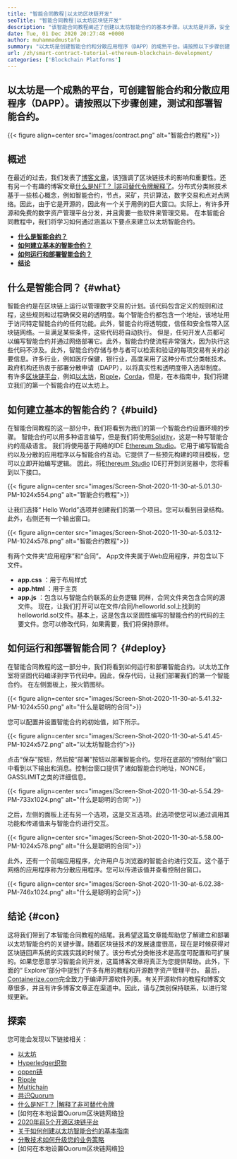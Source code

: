 ```yaml
---
title: "智能合同教程|以太坊区块链开发" 
seoTitle: "智能合同教程|以太坊区块链开发" 
description: "该智能合同教程阐述了创建以太坊智能合约的基本步骤。以太坊是开源，安全的，分布式的区块链网络。" 
date: Tue, 01 Dec 2020 20:27:48 +0000
author: muhammadmustafa
summary: "以太坊是创建智能合约和分散应用程序（DAPP）的成熟平台。请按照以下步骤创建，测试和部署智能合约。" 
url: /zh/smart-contract-tutorial-ethereum-blockchain-development/
categories: ['Blockchain Platforms']
---
```


## 以太坊是一个成熟的平台，可创建智能合约和分散应用程序（DAPP）。请按照以下步骤创建，测试和部署智能合约。

{{< figure align=center src="images/contract.png" alt="智能合约教程">}}


## 概述
在最近的过去，我们发表了[博客文章][1]，该[1]强调了区块链技术的影响和重要性。还有另一个有趣的博客文章[什么是NFT？ |非可替代令牌解释了][2]。分布式分类帐技术基于一些核心概念，例如智能合约，节点，采矿，共识算法，数字交易和点对点网络。因此，由于它是开源的，因此有一个关于用例的巨大窗口。实际上，有许多开源和免费的数字资产管理平台分发，并且需要一些软件来管理交易。
在本智能合同教程中，我们将学习如何通过涵盖以下要点来建立以太坊智能合约。
* [ **什么是智能合约？** ][3]
* [ **如何建立基本的智能合约？** ][4]
* [ **如何运行和部署智能合约？** ][5]
* [ **结论** ][6]

## 什么是智能合同？ {#what}

智能合约是在区块链上运行以管理数字交易的计划。该代码包含定义的规则和过程，这些规则和过程确保交易的透明度。每个智能合约都包含一个地址，该地址用于访问特定智能合约的任何功能。此外，智能合约将透明度，信任和安全性带入区块链网络。一旦满足某些条件，这些代码将自动执行。
但是，任何开发人员都可以编写智能合约并通过网络部署它。此外，智能合约使流程非常强大，因为执行这些代码不涉及。此外，智能合约存储与参与者可以检索和验证的每项交易有关的必要信息。许多行业，例如医疗保健，银行业，高度采用了这种分布式分类帐技术。政府机构还热衷于部署分散申请（DAPP），以将真实性和透明度带入选举制度。有许多[区块链平台][7]，例如[以太坊][8]，[Ripple][9]，[Corda][10]，但是，在本指南中，我们将建立我们的第一个智能合约在以太坊上。

## 如何建立基本的智能合约？ {#build}

在智能合同教程的这一部分中，我们将看到为我们的第一个智能合约设置环境的步骤。
智能合约可以用多种语言编写，但是我们将使用[Solidity][11]，这是一种写智能合约的高级语言。
我们将使用基于网络的IDE [Ethereum Studio][12]。它用于编写智能合约以及分散的应用程序以与智能合约互动。它提供了一些预先构建的项目模板，您可以立即开始编写逻辑。
因此，将[Ethereum Studio][12] IDE打开到浏览器中，您将看到以下接口。

{{< figure align=center src="images/Screen-Shot-2020-11-30-at-5.01.30-PM-1024x554.png" alt="智能合约教程">}}

让我们选择“ Hello World”选项并创建我们的第一个项目。您可以看到目录结构。此外，右侧还有一个输出窗口。

{{< figure align=center src="images/Screen-Shot-2020-11-30-at-5.03.12-PM-1024x578.png" alt="智能合约教程">}}

有两个文件夹“应用程序”和“合同”。
App文件夹属于Web应用程序，并包含以下文件。
* **app.css** ：用于布局样式
* **app.html** ：用于主页
* **app.js** ：包含以与智能合约联系的业务逻辑
同样，合同文件夹包含合同的源文件。
现在，让我们打开可以在文件/合同/helloworld.sol上找到的helloworld.sol文件。基本上，这是包含以坚固性编写的智能合约的代码的主要文件。您可以修改代码，如果需要，我们将保持原样。

## 如何运行和部署智能合同？ {#deploy}

在智能合同教程的这一部分中，我们将看到如何运行和部署智能合约。以太坊工作室将坚固代码编译到字节代码中。因此，保存代码，让我们部署我们的第一个智能合约。
在左侧面板上，按火箭图标。

{{< figure align=center src="images/Screen-Shot-2020-11-30-at-5.41.32-PM-1024x550.png" alt="什么是聪明的合同">}}

您可以配置并设置智能合约的初始值，如下所示。

{{< figure align=center src="images/Screen-Shot-2020-11-30-at-5.41.45-PM-1024x572.png" alt="以太坊智能合约">}}

点击“保存”按钮，然后按“部署”按钮以部署智能合约。您将在底部的“控制台”窗口中看到以下输出和消息。控制台窗口提供了诸如智能合约地址，NONCE，GASSLIMIT之类的详细信息。

{{< figure align=center src="images/Screen-Shot-2020-11-30-at-5.54.29-PM-733x1024.png" alt="什么是聪明的合同">}}

之后，左侧的面板上还有另一个选项，这是交互选项。此选项使您可以通过调用其功能和传递值来与智能合约进行交互。

{{< figure align=center src="images/Screen-Shot-2020-11-30-at-5.58.00-PM-1024x578.png" alt="什么是聪明的合同">}}

此外，还有一个前端应用程序，允许用户与浏览器的智能合约进行交互。这个基于网络的应用程序称为分散应用程序。您可以传递该值并查看控制台窗口。

{{< figure align=center src="images/Screen-Shot-2020-11-30-at-6.02.38-PM-746x1024.png" alt="什么是聪明的合同">}}


## 结论 {#con}

这将我们带到了本智能合同教程的结尾。我希望这篇文章能帮助您了解建立和部署以太坊智能合约的关键步骤。随着区块链技术的发展速度很高，现在是时候获得对区块链回声系统的实践实践的时候了。该分布式分类帐技术是高度可配置和可扩展的。如果您愿意学习智能合同开发，这篇博客文章将真正为您提供帮助。此外，下面的“ Explore”部分中提到了许多有用的教程和开源数字资产管理平台。
最后，[Containerize.com][13]完全致力于编译开源软件列表。有关开源软件的教程和博客文章很多，并且有许多博客文章正在渠道中。因此，请与[7]类别保持联系，以进行常规更新。

## 探索
您可能会发现以下链接相关：
  * [以太坊][8]
  * [Hyperledger织物][14]
  * [oppen链][15]
  * [Ripple][16]
  * [Multichain][17]
  * [共识Quorum][18]
  * [什么是NFT？ |解释了非可替代令牌][2]
  * [如何在本地设置Quorum区块链网络[19]
  * [2020年前5个开源区块链平台][20]
  * [关于如何创建以太坊智能合约的基本指南][21]
  * [分散技术如何升级您的业务策略][22]
  * [如何在本地设置Quorum区块链网络[19]



[1]: https://blog.containerize.com/2020/11/27/how-blockchain-technology-can-upgrade-your-business-strategy/
[2]: https://blog.containerize.com/blockchain-platforms/what-is-nft-non-fungible-tokens-explained/
[3]: #what
[4]: #build
[5]: #deploy
[6]: #con
[7]: https://products.containerize.com/blockchain-platforms/
[8]: https://products.containerize.com/blockchain-platforms/ethereum
[9]: https://ripple.com/
[10]: https://www.corda.net/
[11]: https://docs.soliditylang.org/en/v0.7.4/
[12]: https://studio.ethereum.org/
[13]: https://www.containerize.com/
[14]: https://products.containerize.com/blockchain-platforms/hyperledger-fabric
[15]: https://products.containerize.com/blockchain-platforms/openchain
[16]: https://products.containerize.com/blockchain-platforms/ripple
[17]: https://products.containerize.com/blockchain-platforms/multichain
[18]: https://products.containerize.com/blockchain-platforms/consensys-quorum
[19]: https://blog.containerize.com/blockchain-platforms/how-to-setup-consensys-quorum-blockchain-network-locally/
[20]: https://blog.containerize.com/blockchain-platforms/top-5-open-source-blockchain-platforms-in-2020/
[21]: https://blog.containerize.com/
[22]: https://blog.containerize.com/2020/11/27/how-decentralized-technology-upgrades-your-business-strategy/
